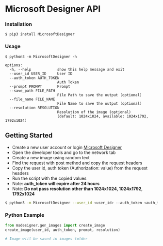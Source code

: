 # Microsoft Designer API

### Installation

```$ pip3 install MicrosoftDesigner```

### Usage

``` 
$ python3 -m MicrosoftDesigner -h

options:
  -h, --help            show this help message and exit
  --user_id USER_ID     User ID
  --auth_token AUTH_TOKEN
                        Auth Token
  --prompt PROMPT       Prompt
  --save_path FILE_PATH
                        File Path to save the output (optional)
  --file_name FILE_NAME
                        File Name to save the output (optional)
  --resolution RESOLUTION
                        Resolution of the image (optional)
                        (default: 1024x1024, available: 1024x1792, 1792x1024)

```
## Getting Started
- Create a new user account or login [Microsoft Designer](https://designer.microsoft.com/)
- Open the developer tools and go to the network tab
- Create a new image using random text
- Find the request with post method and copy the request headers
- Copy the user id, auth token (Authorization: value) from the request headers
- Run the script with the copied values
- Note: **auth_token will expire after 24 hours**
- Note: **Do not pass resolution other than 1024x1024, 1024x1792, 1792x1024**

```bash
$ python3 -m MicrosoftDesigner --user_id <user_id> --auth_token <auth_token> --prompt <prompt> --resolution <resolution> --save_path <save_path>

```
### **Python Example**

```python
from msdesigner.gen_images import create_image
create_image(user_id, auth_token, prompt, resolution)

# Image wiil be saved in images folder
```

